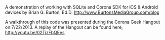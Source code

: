 A demonstration of working with SQLite and Corona SDK for iOS & Android devices
by Brian G. Burton, Ed.D.   http://www.BurtonsMediaGroup.com/blog

A walkthrough of this code was presented during the Corona Geek Hangout on 7/22/2013. 
A replay of the Hangout can be found here, http://youtu.be/02TjzFbQEes
